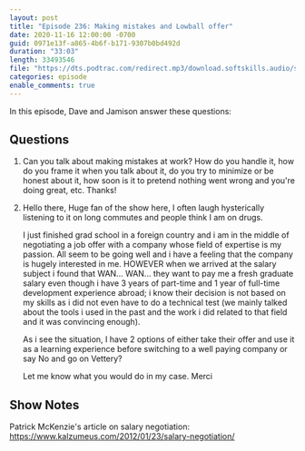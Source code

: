```yaml
---
layout: post
title: "Episode 236: Making mistakes and Lowball offer"
date: 2020-11-16 12:00:00 -0700
guid: 0971e13f-a865-4b6f-b171-9307b0bd492d
duration: "33:03"
length: 33493546
file: "https://dts.podtrac.com/redirect.mp3/download.softskills.audio/sse-236.mp3"
categories: episode
enable_comments: true
---
```


In this episode, Dave and Jamison answer these questions:

## Questions

1. Can you talk about making mistakes at work? How do you handle it, how do you frame it when you talk about it, do you try to minimize or be honest about it, how soon is it to pretend nothing went wrong and you're doing great, etc. Thanks!


2. Hello there, Huge fan of the show here, I often laugh hysterically listening to it on long commutes and people think I am on drugs.
   
   I just finished grad school in a foreign country and i am in the middle of negotiating a job offer with a company whose field of expertise is my passion.
   All seem to be going well and i have a feeling that the company is hugely interested in me. HOWEVER when we arrived at the salary subject i found that WAN... WAN... they want to pay me a fresh graduate salary even though i have 3 years of part-time and 1 year of full-time development experience abroad; i know their decision is not based on my skills as i did not even have to do a technical test (we mainly talked about the tools i used in the past and the work i did related to that field and it was convincing enough).
   
   As i see the situation, I have 2 options of either take their offer and use it as a learning experience before switching to a well paying company or say No and go on Vettery?
   
   Let me know what you would do in my case.
   Merci


## Show Notes
Patrick McKenzie's article on salary negotiation: https://www.kalzumeus.com/2012/01/23/salary-negotiation/
